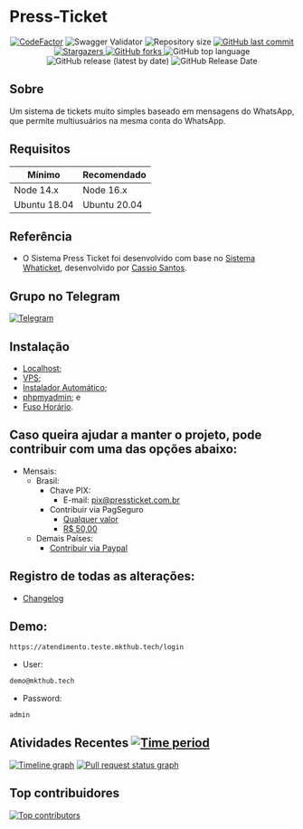 ﻿# Press-Ticket

<p align="center">
  <a href="https://www.codefactor.io/repository/github/rtenorioh/press-ticket"><img src="https://www.codefactor.io/repository/github/rtenorioh/press-ticket/badge" alt="CodeFactor" /></a>

  <img alt="Swagger Validator" src="https://img.shields.io/swagger/valid/3.0?specUrl=https%3A%2F%2Fraw.githubusercontent.com%2Frtenorioh%2FPress-Ticket%2Fmain%2Fbackend%2Fsrc%2Fswagger.json">

  <img alt="Repository size" src="https://img.shields.io/github/repo-size/rtenorioh/Press-Ticket">

  <a href="https://github.com/rtenorioh/Press-Ticket/commits/master">
    <img alt="GitHub last commit" src="https://img.shields.io/github/last-commit/rtenorioh/Press-Ticket">
  </a>
      
   <a href="https://github.com/rtenorioh/Press-Ticket/stargazers">
    <img alt="Stargazers" src="https://img.shields.io/github/stars/rtenorioh/Press-Ticket">
  </a>

  <a href="https://github.com/rtenorioh/Press-Ticket/network">
    <img alt="GitHub forks" src="https://img.shields.io/github/forks/rtenorioh/Press-Ticket">
  </a>

  <img alt="GitHub top language" src="https://img.shields.io/github/languages/top/rtenorioh/Press-Ticket">

  <img alt="GitHub release (latest by date)" src="https://img.shields.io/github/v/release/rtenorioh/Press-Ticket">

  <img alt="GitHub Release Date" src="https://img.shields.io/github/release-date/rtenorioh/Press-Ticket">
</p>

## Sobre

Um sistema de tickets muito simples baseado em mensagens do WhatsApp, que permite multiusuários na mesma conta do WhatsApp.

## Requisitos

| Mínimo | Recomendado |
| --- | --- |
| Node 14.x | Node 16.x |
| Ubuntu 18.04 | Ubuntu 20.04 |
## Referência

- O Sistema Press Ticket foi desenvolvido com base no [Sistema Whaticket](https://github.com/canove/whaticket), desenvolvido por [Cassio Santos](https://github.com/canove).


## Grupo no Telegram

<a href="https://t.me/+akuzB2BzXitlMDkx">
    <img alt="Telegram" src="https://img.shields.io/badge/telegram-online-blue.svg?style=for-the-badge&logo=telegram">
</a>

## Instalação

- [Localhost](https://github.com/rtenorioh/Press-Ticket/blob/main/docs/INSTALL_localhost.md);
- [VPS](https://github.com/rtenorioh/Press-Ticket/blob/main/docs/INSTALL_VPS.md);
- [Instalador Automático](https://github.com/tonnybarros/install_pressticket-phpmyadmin);
- [phpmyadmin](https://github.com/rtenorioh/Press-Ticket/blob/main/docs/INSTALL_phpmyadmin.md); e
- [Fuso Horário](https://github.com/rtenorioh/Press-Ticket/blob/main/docs/INSTALL_horarioVPS.md).


## Caso queira ajudar a manter o projeto, pode contribuir com uma das opções abaixo: 
- Mensais:
  - Brasil:
    - Chave PIX:
      - E-mail: pix@pressticket.com.br
    - Contribuir via PagSeguro
      - [Qualquer valor](https://pag.ae/7Xuhtu6HK)
      - [R$ 50,00](http://pag.ae/7YySudfus)
  - Demais Países:
    - [Contribuir via Paypal](https://www.paypal.com/donate/?hosted_button_id=TY7GF22DBYZSA)

## Registro de todas as alterações:

- [Changelog](https://github.com/rtenorioh/Press-Ticket/blob/main/docs/CHANGELOG.md)

## Demo:

```bash
https://atendimento.teste.mkthub.tech/login
```  

* User: 
```bash
demo@mkthub.tech
```
* Password: 
```bash
admin
```
   
## Atividades Recentes [![Time period](https://images.repography.com/26937047/rtenorioh/Press-Ticket/recent-activity/21bd728a8e3625b547c91617b3f0fc2a_badge.svg)](https://github.com/rtenorioh/Press-Ticket)
[![Timeline graph](https://images.repography.com/26937047/rtenorioh/Press-Ticket/recent-activity/21bd728a8e3625b547c91617b3f0fc2a_timeline.svg)](https://github.com/rtenorioh/Press-Ticket/commits)
[![Pull request status graph](https://images.repography.com/26937047/rtenorioh/Press-Ticket/recent-activity/21bd728a8e3625b547c91617b3f0fc2a_prs.svg)](https://github.com/rtenorioh/Press-Ticket/pulls)

## Top contribuidores
[![Top contributors](https://images.repography.com/26937047/rtenorioh/Press-Ticket/top-contributors/21bd728a8e3625b547c91617b3f0fc2a_table.svg)](https://github.com/rtenorioh/Press-Ticket/graphs/contributors)
